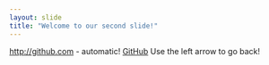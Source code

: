 ```yaml
---
layout: slide
title: "Welcome to our second slide!"
---
```

http://github.com - automatic! [GitHub](http://github.com)
Use the left arrow to go back!

